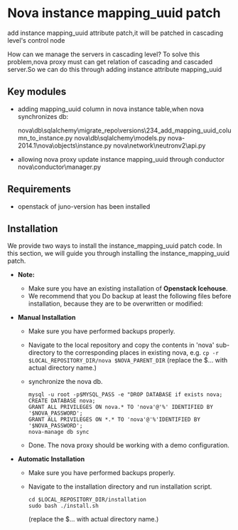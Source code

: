 Nova instance mapping_uuid patch
===============================
add instance mapping_uuid attribute patch,it will be patched in cascading level's control node

How can we manage the servers in cascading level? To solve this problem,nova proxy must can get relation of cascading and cascaded server.So we can do this through adding instance attribute mapping_uuid

Key modules
-----------

* adding mapping_uuid column in nova instance table,when nova synchronizes db:

    nova\db\sqlalchemy\migrate_repo\versions\234_add_mapping_uuid_column_to_instance.py
    nova\db\sqlalchemy\models.py
    nova-2014.1\nova\objects\instance.py
    nova\network\neutronv2\api.py

* allowing nova proxy update instance mapping_uuid through conductor
    nova\conductor\manager.py

Requirements
------------
* openstack of juno-version has been installed

Installation
------------

We provide two ways to install the instance_mapping_uuid patch code. In this section, we will guide you through installing the instance_mapping_uuid patch.

* **Note:**

    - Make sure you have an existing installation of **Openstack Icehouse**.
    - We recommend that you Do backup at least the following files before installation, because they are to be overwritten or modified:

* **Manual Installation**

    - Make sure you have performed backups properly.

    - Navigate to the local repository and copy the contents in 'nova' sub-directory to the corresponding places in existing nova, e.g.
      ```cp -r $LOCAL_REPOSITORY_DIR/nova $NOVA_PARENT_DIR```
      (replace the $... with actual directory name.)

    - synchronize the nova db.
      ```
      mysql -u root -p$MYSQL_PASS -e "DROP DATABASE if exists nova;
      CREATE DATABASE nova;
      GRANT ALL PRIVILEGES ON nova.* TO 'nova'@'%' IDENTIFIED BY '$NOVA_PASSWORD';
      GRANT ALL PRIVILEGES ON *.* TO 'nova'@'%'IDENTIFIED BY '$NOVA_PASSWORD';
      nova-manage db sync
      ```

    - Done. The nova proxy should be working with a demo configuration.

* **Automatic Installation**

    - Make sure you have performed backups properly.

    - Navigate to the installation directory and run installation script.
      ```
      cd $LOCAL_REPOSITORY_DIR/installation
      sudo bash ./install.sh
      ```
      (replace the $... with actual directory name.)

